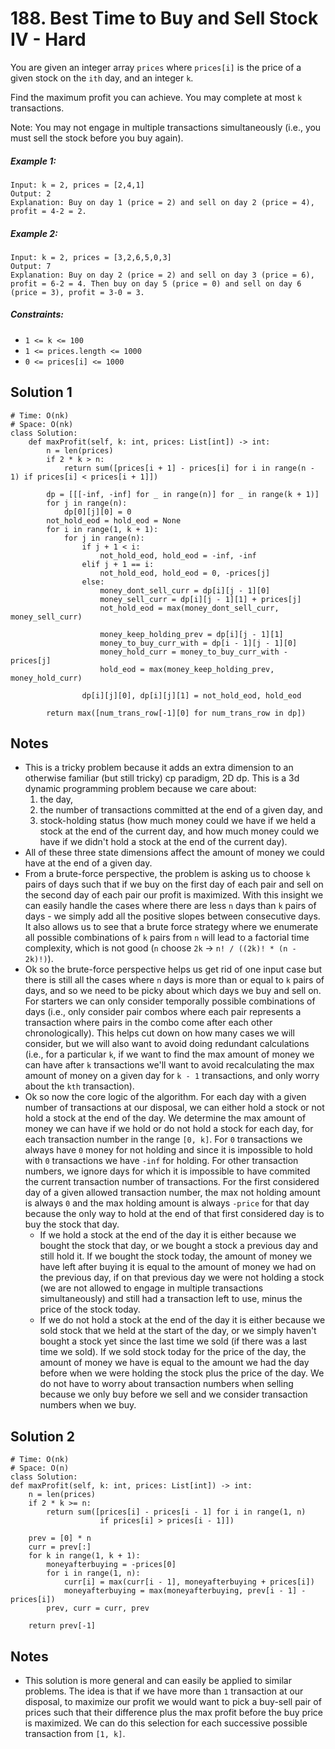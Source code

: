 # 188. Best Time to Buy and Sell Stock IV - Hard

You are given an integer array `prices` where `prices[i]` is the price of a given stock on the `ith` day, and an integer `k`.

Find the maximum profit you can achieve. You may complete at most `k` transactions.

Note: You may not engage in multiple transactions simultaneously (i.e., you must sell the stock before you buy again).

##### Example 1:

```
Input: k = 2, prices = [2,4,1]
Output: 2
Explanation: Buy on day 1 (price = 2) and sell on day 2 (price = 4), profit = 4-2 = 2.
```

##### Example 2:

```
Input: k = 2, prices = [3,2,6,5,0,3]
Output: 7
Explanation: Buy on day 2 (price = 2) and sell on day 3 (price = 6), profit = 6-2 = 4. Then buy on day 5 (price = 0) and sell on day 6 (price = 3), profit = 3-0 = 3.
```

##### Constraints:

- `1 <= k <= 100`
- `1 <= prices.length <= 1000`
- `0 <= prices[i] <= 1000`

## Solution 1

```
# Time: O(nk)
# Space: O(nk)
class Solution:
    def maxProfit(self, k: int, prices: List[int]) -> int:
        n = len(prices)
        if 2 * k > n:
            return sum([prices[i + 1] - prices[i] for i in range(n - 1) if prices[i] < prices[i + 1]])
        
        dp = [[[-inf, -inf] for _ in range(n)] for _ in range(k + 1)]
        for j in range(n):
            dp[0][j][0] = 0
        not_hold_eod = hold_eod = None
        for i in range(1, k + 1):
            for j in range(n):
                if j + 1 < i:
                    not_hold_eod, hold_eod = -inf, -inf
                elif j + 1 == i:
                    not_hold_eod, hold_eod = 0, -prices[j]
                else:
                    money_dont_sell_curr = dp[i][j - 1][0]
                    money_sell_curr = dp[i][j - 1][1] + prices[j]
                    not_hold_eod = max(money_dont_sell_curr, money_sell_curr)
                    
                    money_keep_holding_prev = dp[i][j - 1][1]
                    money_to_buy_curr_with = dp[i - 1][j - 1][0]
                    money_hold_curr = money_to_buy_curr_with - prices[j]
                    hold_eod = max(money_keep_holding_prev, money_hold_curr)
                
                dp[i][j][0], dp[i][j][1] = not_hold_eod, hold_eod
        
        return max([num_trans_row[-1][0] for num_trans_row in dp])
```

## Notes
- This is a tricky problem because it adds an extra dimension to an otherwise familiar (but still tricky) cp paradigm, 2D dp. This is a 3d dynamic programming problem because we care about: 
    1. the day, 
    2. the number of transactions committed at the end of a given day, and 
    3. stock-holding status (how much money could we have if we held a stock at the end of the current day, and how much money could we have if we didn't hold a stock at the end of the current day).
- All of these three state dimensions affect the amount of money we could have at the end of a given day.
- From a brute-force perspective, the problem is asking us to choose `k` pairs of days such that if we buy on the first day of each pair and sell on the second day of each pair our profit is maximized. With this insight we can easily handle the cases where there are less `n` days than `k` pairs of days - we simply add all the positive slopes between consecutive days. It also allows us to see that a brute force strategy where we enumerate all possible combinations of `k` pairs from `n` will lead to a factorial time complexity, which is not good (`n` choose `2k` -> `n! / ((2k)! * (n - 2k)!)`).
- Ok so the brute-force perspective helps us get rid of one input case but there is still all the cases where `n` days is more than or equal to `k` pairs of days, and so we need to be picky about which days we buy and sell on. For starters we can only consider temporally possible combinations of days (i.e., only consider pair combos where each pair represents a transaction where pairs in the combo come after each other chronologically). This helps cut down on how many cases we will consider, but we will also want to avoid doing redundant calculations (i.e., for a particular `k`, if we want to find the max amount of money we can have after `k` transactions we'll want to avoid recalculating the max amount of money on a given day for `k - 1` transactions, and only worry about the `kth` transaction).
- Ok so now the core logic of the algorithm. For each day with a given number of transactions at our disposal, we can either hold a stock or not hold a stock at the end of the day. We determine the max amount of money we can have if we hold or do not hold a stock for each day, for each transaction number in the range `[0, k]`. For `0` transactions we always have `0` money for not holding and since it is impossible to hold with `0` transactions we have `-inf` for holding. For other transaction numbers, we ignore days for which it is impossible to have commited the current transaction number of transactions. For the first considered day of a given allowed transaction number, the max not holding amount is always `0` and the max holding amount is always `-price` for that day because the only way to hold at the end of that first considered day is to buy the stock that day.
    - If we hold a stock at the end of the day it is either because we bought the stock that day, or we bought a stock a previous day and still hold it. If we bought the stock today, the amount of money we have left after buying it is equal to the amount of money we had on the previous day, if on that previous day we were not holding a stock (we are not allowed to engage in multiple transactions simultaneously) and still had a transaction left to use, minus the price of the stock today. 
    - If we do not hold a stock at the end of the day it is either because we sold stock that we held at the start of the day, or we simply haven't bought a stock yet since the last time we sold (if there was a last time we sold). If we sold stock today for the price of the day, the amount of money we have is equal to the amount we had the day before when we were holding the stock plus the price of the day. We do not have to worry about transaction numbers when selling because we only buy before we sell and we consider transaction numbers when we buy.

## Solution 2

```
# Time: O(nk)
# Space: O(n)
class Solution:
def maxProfit(self, k: int, prices: List[int]) -> int:
    n = len(prices)
    if 2 * k >= n:
        return sum([prices[i] - prices[i - 1] for i in range(1, n) 
                    if prices[i] > prices[i - 1]])
    
    prev = [0] * n
    curr = prev[:]
    for k in range(1, k + 1):
        moneyafterbuying = -prices[0]
        for i in range(1, n):
            curr[i] = max(curr[i - 1], moneyafterbuying + prices[i])
            moneyafterbuying = max(moneyafterbuying, prev[i - 1] - prices[i])
        prev, curr = curr, prev
    
    return prev[-1]
```

## Notes
- This solution is more general and can easily be applied to similar problems. The idea is that if we have more than `1` transaction at our disposal, to maximize our profit we would want to pick a buy-sell pair of prices such that their difference plus the max profit before the buy price is maximized. We can do this selection for each successive possible transaction from `[1, k]`.